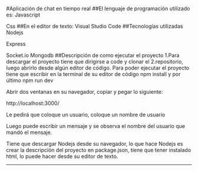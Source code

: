 #Aplicación de chat en tiempo real
##El lenguaje de programación utilizado es:
Javascript

Css
##En el editor de texto:
Visual Studio Code
##Tecnologías utilizadas
Nodejs

Express

Socket.io
Mongodb
##Descripción de como ejecutar el proyecto
1.Para descargar el proyecto tiene que dirigirse a code y clonar el 2.repositorio, luego abrirlo desde algún editor de código.
Para poder ejecutar el proyecto tiene que escribir en la terminal de su editor de código npm install y por último npm run dev

Abrir dos ventanas en su navegador, copiar y pegar lo siguiente:

http://localhost:3000/

Le pedirá que coloque un usuario, coloque un nombre de usuario

Luego puede escribir un mensaje y se observa el nombre del usuario que mandó el mensaje.

Tiene que descargar Nodejs desde su navegador, lo que hace Nodejs es crear la descripción del proyecto en package.json, tiene que tener instalado html, lo puede hacer desde su editor de texto.
___
